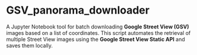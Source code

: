 # GSV_panorama_downloader
A Jupyter Notebook tool for batch downloading **Google Street View (GSV)** images based on a list of coordinates.   This script automates the retrieval of multiple Street View images using the **Google Street View Static API** and saves them locally.
